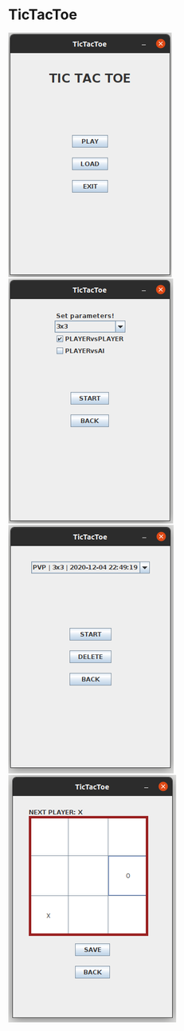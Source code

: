 # TicTacToe

![alt text](https://github.com/Patrik-07/TicTacToe/blob/main/doc/main02.png)
![alt text](https://github.com/Patrik-07/TicTacToe/blob/main/doc/init.png)
![alt text](https://github.com/Patrik-07/TicTacToe/blob/main/doc/load.png)
![alt text](https://github.com/Patrik-07/TicTacToe/blob/main/doc/game.png)
